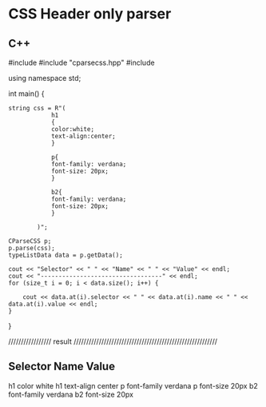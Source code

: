 # CSS Header only parser
## C++

#include <iostream>
#include "cparsecss.hpp"
#include <string>

using namespace std;

int main()
{

    string css = R"(
                h1
                {
                color:white;
                text-align:center;
                }

                p{ 
                font-family: verdana; 
                font-size: 20px; 
                } 
         
                b2{ 
                font-family: verdana; 
                font-size: 20px; 
                } 

            )";

    CParseCSS p;
    p.parse(css);
    typeListData data = p.getData();
    
    cout << "Selector" << " " << "Name" << " " << "Value" << endl;
    cout << "----------------------------------" << endl;
    for (size_t i = 0; i < data.size(); i++) {

        cout << data.at(i).selector << " " << data.at(i).name << " " << data.at(i).value << endl;
    }
}

/////////////////  result /////////////////////////////////////////////////////////
                                                                                                
Selector Name Value
----------------------------------
h1 color white
h1 text-align center
p font-family verdana
p font-size 20px
b2 font-family verdana
b2 font-size 20px
                                         
                                    
